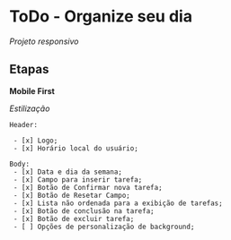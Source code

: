 # ToDo - Organize seu dia

*Projeto responsivo*

## Etapas

**Mobile First**

  *Estilização*

    Header:

     - [x] Logo;
     - [x] Horário local do usuário;

    Body:
     - [x] Data e dia da semana;
     - [x] Campo para inserir tarefa;
     - [x] Botão de Confirmar nova tarefa;
     - [x] Botão de Resetar Campo;
     - [x] Lista não ordenada para a exibição de tarefas;
     - [x] Botão de conclusão na tarefa;
     - [x] Botão de excluir tarefa;
     - [ ] Opções de personalização de background;

<!-- 
fontes:
  font-family: 'Roboto', sans-serif;
  
 -->
 

